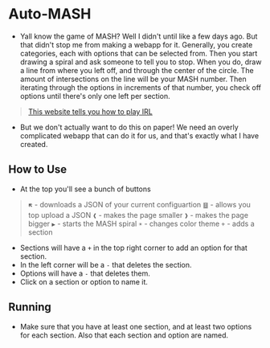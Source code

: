 # Auto-MASH

* Yall know the game of MASH? Well I didn't until like a few days ago. But that didn't stop me from making a webapp for it. Generally, you create categories, each with options that can be selected from. Then you start drawing a spiral and ask someone to tell you to stop. When you do, draw a line from where you left off, and through the center of the circle. The amount of intersections on the line will be your MASH number. Then iterating through the options in increments of that number, you check off options until there's only one left per section.

> [This website tells you how to play IRL](https://mashplus.com/how-to-play-mash/)

* But we don't actually want to do this on paper! We need an overly complicated webapp that can do it for us, and that's exactly what I have created.


## How to Use
* At the top you'll see a bunch of buttons
> `🡼` - downloads a JSON of your current configuartion
> `䷥` - allows you top upload a JSON
> `❰` - makes the page smaller
> `❱` - makes the page bigger
> `▶` - starts the MASH spiral
> `☀` - changes color theme
> `+` - adds a section

* Sections will have a `+` in the top right corner to add an option for that section.
* In the left corner will be a `-` that deletes the section.
* Options will have a `-` that deletes them.
* Click on a section or option to name it.

## Running
* Make sure that you have at least one section, and at least two options for each section. Also that each section and option are named.